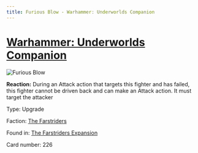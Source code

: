 ```yaml
---
title: Furious Blow - Warhammer: Underworlds Companion
---
```


# [Warhammer: Underworlds Companion](https://guidokessels.github.io/wh-underworlds)

  

![Furious Blow](https://warhammerunderworlds.com/wp-content/uploads/sites/6/2018/03/226_ENG.png)

<b>Reaction:</b> During an Attack action that targets this fighter and has failed, this fighter cannot be driven back and can make an Attack action. It must target the attacker

Type: Upgrade

Faction: [The Farstriders](https://guidokessels.github.io/wh-underworlds/factions/the-farstriders)

Found in: [The Farstriders Expansion](https://guidokessels.github.io/wh-underworlds/locations/the-farstriders-expansion)

Card number: 226
